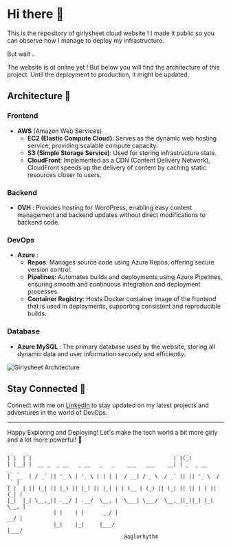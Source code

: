 # Hi there 🌸

This is the repository of girlysheet.cloud website ! I made it public so you can observe how I manage to deploy my infrastructure.

But wait ..

The website is ot online yet ! But below you will find the architecture of this project. Until the deployment to production, it might be updated.

## Architecture 🌼

### Frontend

- **AWS** (Amazon Web Services)
    - **EC2 (Elastic Compute Cloud)**: Serves as the dynamic web hosting service, providing scalable compute capacity.
    - **S3 (Simple Storage Service)**: Used for storing infrastructure state.
    - **CloudFront**: Implemented as a CDN (Content Delivery Network), CloudFront speeds up the delivery of content by caching static resources closer to users.

### Backend

- **OVH** : Provides hosting for WordPress, enabling easy content management and backend updates without direct modifications to backend code.

### DevOps

- **Azure** :
    - **Repos**: Manages source code using Azure Repos, offering secure version control.
    - **Pipelines**: Automates builds and deployments using Azure Pipelines, ensuring smooth and continuous integration and deployment processes.
    - **Container Registry**: Hosts Docker container image of the frontend that is used in deployments, supporting consistent and reproducible builds.

### Database

- **Azure MySQL** : The primary database used by the website, storing all dynamic data and user information securely and efficiently.


![Girlysheet Architecture](https://res.cloudinary.com/dhugrtkns/image/upload/v1718036143/girlysheet_architecture_v2_fxnwqh.png)

## Stay Connected 🌹

Connect with me on [LinkedIn](https://www.linkedin.com/in/your-linkedin-profile) to stay updated on my latest projects and adventures in the world of DevOps.


---

Happy Exploring and Deploying! Let's make the tech world a bit more girly and a lot more powerful! 🌟

```
 _    _                                                _  _
| |  | |                                              | |(_)
| |__| |  __ _  _ __   _ __   _   _    ___   ___    __| | _  _ __    __ _
|  __  | / _` || '_ \ | '_ \ | | | |  / __| / _ \  / _` || || '_ \  / _` |
| |  | || (_| || |_) || |_) || |_| | | (__ | (_) || (_| || || | | || (_| |
|_|  |_| \__,_|| .__/ | .__/  \__, |  \___| \___/  \__,_||_||_| |_| \__, |
               | |    | |      __/ |                                 __/ |
               |_|    |_|     |___/                                 |___/
                                      @aglorhythm
```
